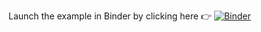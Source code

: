 Launch the example in Binder by clicking here :point_right: [![Binder](https://mybinder.org/badge_logo.svg)](https://mybinder.org/v2/gh/myeghaneh/BZML/master?urlpath=/voila/render/Publication%2Fnotebooks%2FInteractiveVisualization.ipynb)
